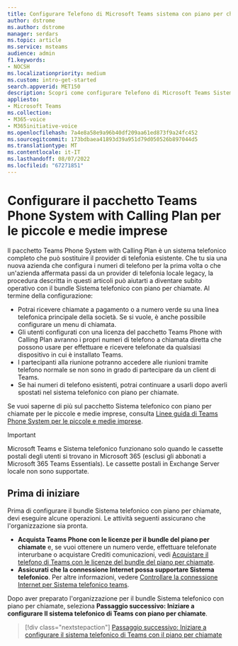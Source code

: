```yaml
---
title: Configurare Telefono di Microsoft Teams sistema con piano per chiamate per piccole e medie imprese
author: dstrome
ms.author: dstrome
manager: serdars
ms.topic: article
ms.service: msteams
audience: admin
f1.keywords:
- NOCSH
ms.localizationpriority: medium
ms.custom: intro-get-started
search.appverid: MET150
description: Scopri come configurare Telefono di Microsoft Teams Sistema con Piano per chiamate nelle aziende o nelle organizzazioni di piccole e medie dimensioni.
appliesto:
- Microsoft Teams
ms.collection:
- M365-voice
- M365initiative-voice
ms.openlocfilehash: 7a4e8a58e9a96b40df209aa61ed873f9a24fc452
ms.sourcegitcommit: 173bdbaea41893d39a951d79d050526b897044d5
ms.translationtype: MT
ms.contentlocale: it-IT
ms.lasthandoff: 08/07/2022
ms.locfileid: "67271851"
---
```

# <a name="set-up-the-teams-phone-system-with-calling-plan-bundle-for-small-to-medium-businesses"></a>Configurare il pacchetto Teams Phone System with Calling Plan per le piccole e medie imprese

Il pacchetto Teams Phone System with Calling Plan è un sistema telefonico completo che può sostituire il provider di telefonia esistente. Che tu sia una nuova azienda che configura i numeri di telefono per la prima volta o che un'azienda affermata passi da un provider di telefonia locale legacy, la procedura descritta in questi articoli può aiutarti a diventare subito operativo con il bundle Sistema telefonico con piano per chiamate. Al termine della configurazione:

* Potrai ricevere chiamate a pagamento o a numero verde su una linea telefonica principale della società. Se si vuole, è anche possibile configurare un menu di chiamata.
* Gli utenti configurati con una licenza del pacchetto Teams Phone with Calling Plan avranno i propri numeri di telefono a chiamata diretta che possono usare per effettuare e ricevere telefonate da qualsiasi dispositivo in cui è installato Teams.
* I partecipanti alla riunione potranno accedere alle riunioni tramite telefono normale se non sono in grado di partecipare da un client di Teams.
* Se hai numeri di telefono esistenti, potrai continuare a usarli dopo averli spostati nel sistema telefonico con piano per chiamate.

Se vuoi saperne di più sul pacchetto Sistema telefonico con piano per chiamate per le piccole e medie imprese, consulta [Linee guida di Teams Phone System per le piccole e medie imprese](whats-business-voice.md).

> [!IMPORTANT]
> Microsoft Teams e Sistema telefonico funzionano solo quando le cassette postali degli utenti si trovano in Microsoft 365 (esclusi gli abbonati a Microsoft 365 Teams Essentials). Le cassette postali in Exchange Server locale non sono supportate.

## <a name="before-you-begin"></a>Prima di iniziare

Prima di configurare il bundle Sistema telefonico con piano per chiamate, devi eseguire alcune operazioni. Le attività seguenti assicurano che l'organizzazione sia pronta.

* **Acquista Teams Phone con le licenze per il bundle del piano per chiamate** e, se vuoi ottenere un numero verde, effettuare telefonate interurbane o acquistare Crediti comunicazioni, vedi [Acquistare il telefono di Teams con le licenze del bundle del piano per chiamate](whats-business-voice.md#how-do-i-purchase-teams-phone-with-calling-plan-bundle-licenses).
* **Assicurati che la connessione Internet possa supportare Sistema telefonico**. Per altre informazioni, vedere [Controllare la connessione Internet per Sistema telefonico teams](get-ready-internet.md).

Dopo aver preparato l'organizzazione per il bundle Sistema telefonico con piano per chiamate, seleziona **Passaggio successivo: Iniziare a configurare Il sistema telefonico di Teams con piano per chiamate**.

> [!div class="nextstepaction"]
> [Passaggio successivo: Iniziare a configurare il sistema telefonico di Teams con il piano per chiamate](set-up-emergency-locations.md)
